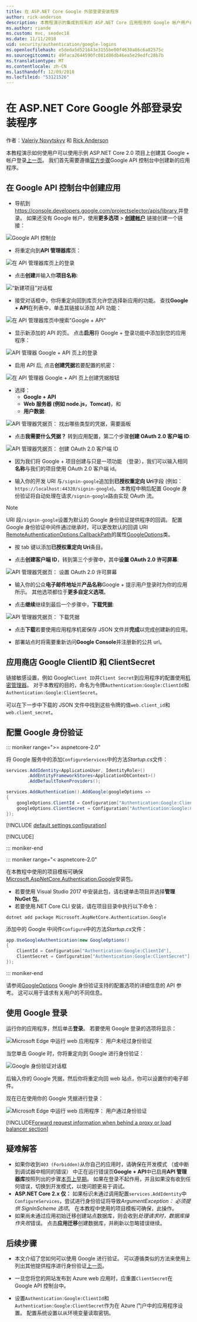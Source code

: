 ```yaml
---
title: 在 ASP.NET Core Google 外部登录安装程序
author: rick-anderson
description: 本教程演示的集成到现有的 ASP.NET Core 应用程序的 Google 帐户用户身份验证。
ms.author: riande
ms.custom: mvc, seodec18
ms.date: 11/11/2018
uid: security/authentication/google-logins
ms.openlocfilehash: e5deda5d521643e3155be00f4630a86c6a82575c
ms.sourcegitcommit: 49faca2644590fc081d86db46ea5e29edfc28b7b
ms.translationtype: MT
ms.contentlocale: zh-CN
ms.lasthandoff: 12/09/2018
ms.locfileid: "53121526"
---
```

# <a name="google-external-login-setup-in-aspnet-core"></a>在 ASP.NET Core Google 外部登录安装程序

作者：[Valeriy Novytskyy](https://github.com/01binary) 和 [Rick Anderson](https://twitter.com/RickAndMSFT)

本教程演示如何使用户可以使用示例 ASP.NET Core 2.0 项目上创建其 Google + 帐户登录[上一页](xref:security/authentication/social/index)。 我们首先需要遵循[官方步骤](https://developers.google.com/identity/sign-in/web/devconsole-project)Google API 控制台中创建新的应用程序。

## <a name="create-the-app-in-google-api-console"></a>在 Google API 控制台中创建应用

* 导航到[ https://console.developers.google.com/projectselector/apis/library ](https://console.developers.google.com/projectselector/apis/library)并登录。 如果还没有 Google 帐户，使用**更多选项** > **[创建帐户](https://accounts.google.com/SignUpWithoutGmail?service=cloudconsole&continue=https%3A%2F%2Fconsole.developers.google.com%2Fprojectselector%2Fapis%2Flibrary&ltmpl=api)** 链接创建一个链接：

![Google API 控制台](index/_static/GoogleConsoleLogin.png)

* 将重定向到**API 管理器库**页：

![在 API 管理器库页上的登录](index/_static/GoogleConsoleSwitchboard.png)

* 点击**创建**并输入你**项目名称**:

![“新建项目”对话框](index/_static/GoogleConsoleNewProj.png)

* 接受对话框中，你将重定向回到库页允许您选择新应用的功能。 查找**Google + API**在列表中，单击其链接以添加 API 功能：

![在 API 管理器库页中搜索"Google + API"](index/_static/GoogleConsoleChooseApi.png)

* 显示新添加的 API 的页。 点击**启用**将 Google + 登录功能中添加到您的应用程序：

![API 管理器 Google + API 页上的登录](index/_static/GoogleConsoleEnableApi.png)

* 启用 API 后, 点击**创建凭据**若要配置的机密：

![在 API 管理器 Google + API 页上创建凭据按钮](index/_static/GoogleConsoleGoCredentials.png)

* 选择：
  * **Google + API**
  * **Web 服务器 (例如 node.js，Tomcat)**，和
  * **用户数据**:

![API 管理器凭据页： 找出哪些类型的凭据，需要面板](index/_static/GoogleConsoleChooseCred.png)

* 点击**我需要什么凭据？** 转到应用配置，第二个步骤**创建 OAuth 2.0 客户端 ID**:

![API 管理器凭据页： 创建 OAuth 2.0 客户端 ID](index/_static/GoogleConsoleCreateClient.png)

* 因为我们将 Google + 项目创建与只是一项功能 （登录），我们可以输入相同**名称**与我们的项目使用 OAuth 2.0 客户端 id。

* 输入你的开发 URI 与`/signin-google`追加到**已授权重定向 Uri**字段 (例如： `https://localhost:44320/signin-google`)。 本教程中稍后配置 Google 身份验证将自动处理在请求`/signin-google`路由实现 OAuth 流。

> [!NOTE]
> URI 段`/signin-google`设置为默认的 Google 身份验证提供程序的回调。 配置 Google 身份验证中间件通过继承时，可以更改默认的回调 URI [RemoteAuthenticationOptions.CallbackPath](/dotnet/api/microsoft.aspnetcore.authentication.remoteauthenticationoptions.callbackpath)的属性[GoogleOptions](/dotnet/api/microsoft.aspnetcore.authentication.google.googleoptions)类。

* 按 tab 键以添加**已授权重定向 Uri**条目。

* 点击**创建客户端 ID**，转到第三个步骤中，其中**设置 OAuth 2.0 许可屏幕**:

![API 管理器凭据页： 设置 OAuth 2.0 许可屏幕](index/_static/GoogleConsoleAddCred.png)

* 输入你的公众**电子邮件地址**并**产品名称**Google + 提示用户登录时为你的应用所示。 其他选项都位于**更多自定义选项**。

* 点击**继续**继续到最后一个步骤中，**下载凭据**:

![API 管理器凭据页： 下载凭据](index/_static/GoogleConsoleFinish.png)

* 点击**下载**若要使用应用程序机密保存 JSON 文件并**完成**以完成创建新的应用。

* 部署站点时将需要重新访问**Google Console**并注册新的公共 url。

## <a name="store-google-clientid-and-clientsecret"></a>应用商店 Google ClientID 和 ClientSecret

链接敏感设置，例如 Google`Client ID`并`Client Secret`到应用程序的配置使用[机密管理器](xref:security/app-secrets)。 对于本教程的目的，命名为令牌`Authentication:Google:ClientId`和`Authentication:Google:ClientSecret`。

可以在下一步中下载的 JSON 文件中找到这些令牌的值`web.client_id`和`web.client_secret`。

## <a name="configure-google-authentication"></a>配置 Google 身份验证

::: moniker range=">= aspnetcore-2.0"

将 Google 服务中的添加`ConfigureServices`中的方法*Startup.cs*文件：

```csharp
services.AddIdentity<ApplicationUser, IdentityRole>()
        .AddEntityFrameworkStores<ApplicationDbContext>()
        .AddDefaultTokenProviders();

services.AddAuthentication().AddGoogle(googleOptions =>
{
    googleOptions.ClientId = Configuration["Authentication:Google:ClientId"];
    googleOptions.ClientSecret = Configuration["Authentication:Google:ClientSecret"];
});
```

[!INCLUDE [default settings configuration](includes/default-settings.md)]

[!INCLUDE[](includes/chain-auth-providers.md)]

::: moniker-end

::: moniker range="< aspnetcore-2.0"

在本教程中使用的项目模板可确保[Microsoft.AspNetCore.Authentication.Google](https://www.nuget.org/packages/Microsoft.AspNetCore.Authentication.Google)安装包。

* 若要使用 Visual Studio 2017 中安装此包，请右键单击项目并选择**管理 NuGet 包**。
* 若要使用.NET Core CLI 安装，请在项目目录中执行以下命令：

`dotnet add package Microsoft.AspNetCore.Authentication.Google`

添加中的 Google 中间件`Configure`中的方法*Startup.cs*文件：

```csharp
app.UseGoogleAuthentication(new GoogleOptions()
{
    ClientId = Configuration["Authentication:Google:ClientId"],
    ClientSecret = Configuration["Authentication:Google:ClientSecret"]
});
```

::: moniker-end

请参阅[GoogleOptions](/dotnet/api/microsoft.aspnetcore.builder.googleoptions) Google 身份验证支持的配置选项的详细信息的 API 参考。 这可以用于请求有关用户的不同信息。

## <a name="sign-in-with-google"></a>使用 Google 登录

运行你的应用程序，然后单击**登录**。 若要使用 Google 登录的选项将显示：

![Microsoft Edge 中运行 web 应用程序： 用户未经过身份验证](index/_static/DoneGoogle.png)

当您单击 Google 时，你将重定向到 Google 进行身份验证：

![Google 身份验证对话框](index/_static/GoogleLogin.png)

后输入你的 Google 凭据，然后你将重定向回 web 站点，你可以设置你的电子邮件。

现在已在使用你的 Google 凭据进行登录：

![Microsoft Edge 中运行 web 应用程序： 用户通过身份验证](index/_static/Done.png)

[!INCLUDE[Forward request information when behind a proxy or load balancer section](includes/forwarded-headers-middleware.md)]

## <a name="troubleshooting"></a>疑难解答

* 如果你收到`403 (Forbidden)`从你自己的应用时，请确保在开发模式 （或中断到调试器中相同的错误） 中正在运行错误页**Google + API**中已启用**API 管理器库**按照列出的步骤[本页上早期](#create-the-app-in-google-api-console)。 如果在登录不起作用，并且如果没有收到任何错误，切换到开发模式，以使问题更易于调试。
* **ASP.NET Core 2.x 仅：** 如果标识未通过调用配置`services.AddIdentity`中`ConfigureServices`，尝试进行身份验证将导致*ArgumentException： 必须提供 SignInScheme 选项*。 在本教程中使用的项目模板可确保，此操作。
* 如果尚未通过应用初始迁移创建站点数据库，则会收到*处理请求时，数据库操作失败*错误。 点击**应用迁移**创建数据库，并刷新以忽略错误继续。

## <a name="next-steps"></a>后续步骤

* 本文介绍了您如何可以使用 Google 进行验证。 可以遵循类似的方法来使用上列出其他提供程序进行身份验证[上一页](xref:security/authentication/social/index)。

* 一旦您将您的网站发布到 Azure web 应用时，应重置`ClientSecret`在 Google API 控制台中。

* 设置`Authentication:Google:ClientId`和`Authentication:Google:ClientSecret`作为在 Azure 门户中的应用程序设置。 配置系统设置以从环境变量读取密钥。
